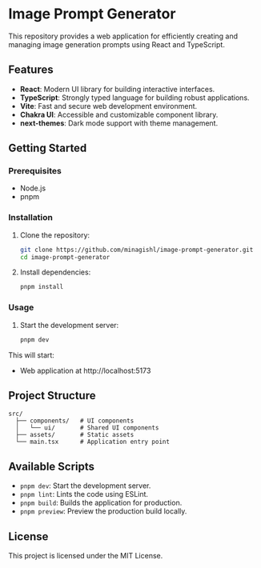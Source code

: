 # Image Prompt Generator

This repository provides a web application for efficiently creating and managing image generation prompts using React and TypeScript.

## Features

- **React**: Modern UI library for building interactive interfaces.
- **TypeScript**: Strongly typed language for building robust applications.
- **Vite**: Fast and secure web development environment.
- **Chakra UI**: Accessible and customizable component library.
- **next-themes**: Dark mode support with theme management.

## Getting Started

### Prerequisites

- Node.js
- pnpm

### Installation

1. Clone the repository:

   ```sh
   git clone https://github.com/minagishl/image-prompt-generator.git
   cd image-prompt-generator
   ```

2. Install dependencies:
   ```sh
   pnpm install
   ```

### Usage

1. Start the development server:
   ```sh
   pnpm dev
   ```

This will start:

- Web application at http://localhost:5173

## Project Structure

```
src/
  ├── components/   # UI components
  │   └── ui/       # Shared UI components
  ├── assets/       # Static assets
  └── main.tsx      # Application entry point
```

## Available Scripts

- `pnpm dev`: Start the development server.
- `pnpm lint`: Lints the code using ESLint.
- `pnpm build`: Builds the application for production.
- `pnpm preview`: Preview the production build locally.

## License

This project is licensed under the MIT License.

